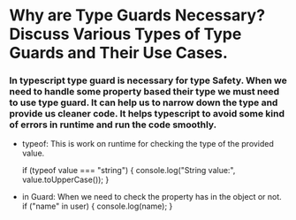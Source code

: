 # Why are Type Guards Necessary? Discuss Various Types of Type Guards and Their Use Cases.

### In typescript type guard is necessary for type Safety. When we need to handle some property based their type we must need to use type guard. It can help us to narrow down the type and provide us cleaner code. It helps typescript to avoid some kind of errors in runtime and run the code smoothly.

* typeof: This is work on runtime for checking the type of the provided value. 

    if (typeof value === "string") {
        console.log("String value:", value.toUpperCase());
    }

* in Guard: When we need to check the property has in the object or not.
    if ("name" in user) {
        console.log(name);
    }
